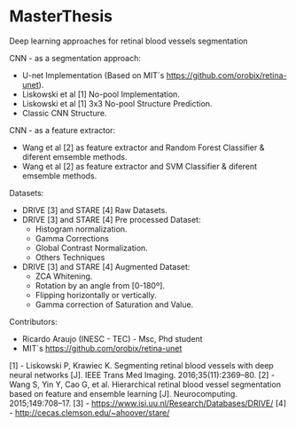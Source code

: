 # MasterThesis
Deep learning approaches for retinal blood vessels segmentation

CNN - as a segmentation approach:
  - U-net Implementation (Based on MIT´s https://github.com/orobix/retina-unet).
  - Liskowski et al [1] No-pool Implementation. 
  - Liskowski et al [1] 3x3 No-pool Structure Prediction.
  - Classic CNN Structure.
  
CNN - as a feature extractor:
  - Wang et al [2] as feature extractor and Random Forest Classifier & diferent emsemble methods.
  - Wang et al [2] as feature extractor and SVM Classifier & diferent emsemble methods.

Datasets:
- DRIVE [3] and STARE [4] Raw Datasets.
- DRIVE [3] and STARE [4] Pre processed Dataset:
  - Histogram normalization.
  - Gamma Corrections
  - Global Contrast Normalization.
  - Others Techniques
- DRIVE [3] and STARE [4] Augmented Dataset:
  - ZCA Whitening.
  - Rotation by an angle from [0-180º]. 
  - Flipping horizontally or vertically.
  - Gamma correction of Saturation and Value.  
  

Contributors:
  - Ricardo Araujo (INESC - TEC) - Msc, Phd student
  - MIT´s https://github.com/orobix/retina-unet
  
  [1] - Liskowski P, Krawiec K. Segmenting retinal blood vessels with deep neural networks [J]. IEEE Trans Med Imaging. 2016;35(11):2369–80.
  [2] - Wang S, Yin Y, Cao G, et al. Hierarchical retinal blood vessel segmentation based on feature and ensemble learning [J]. Neurocomputing. 2015;149:708–17.
  [3] - https://www.isi.uu.nl/Research/Databases/DRIVE/
  [4] - http://cecas.clemson.edu/~ahoover/stare/
